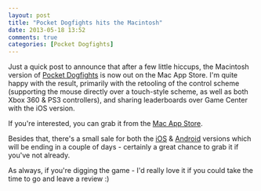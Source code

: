 ```yaml
---
layout: post
title: "Pocket Dogfights hits the Macintosh"
date: 2013-05-18 13:52
comments: true
categories: [Pocket Dogfights]
---
```

Just a quick post to announce that after a few little hiccups, the Macintosh version of [Pocket Dogfights](http://www.pocketdogfights.com) is now out on the Mac App Store. I'm quite happy with the result, primarily with the retooling of the control scheme (supporting the mouse directly over a touch-style scheme, as well as both Xbox 360 &amp; PS3 controllers), and sharing leaderboards over Game Center with the iOS version.

If you're interested, you can grab it from the [Mac App Store](http://appstore.com/mac/pocketdogfights).

Besides that, there's a small sale for both the [iOS](http://appstore.com/pocketdogfights) &amp; [Android](https://play.google.com/store/apps/details?id=es.zerobyt.PocketDogfights) versions which will be ending in a couple of days - certainly a great chance to grab it if you've not already.

As always, if you're digging the game - I'd really love it if you could take the time to go and leave a review :)